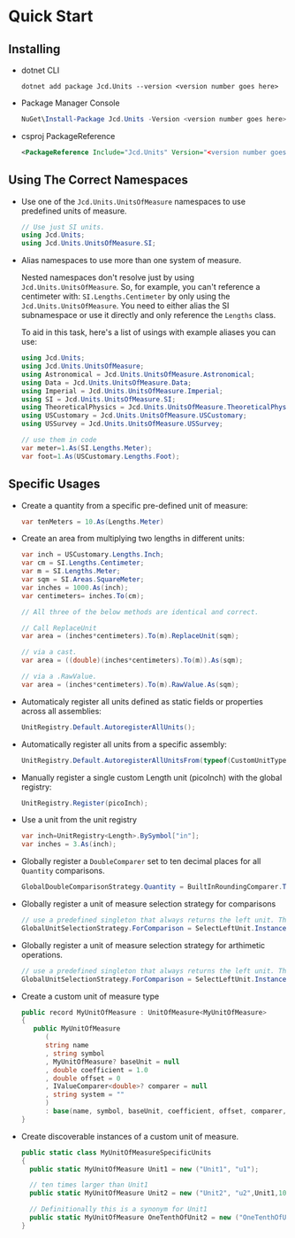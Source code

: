 # Quick Start

## Installing

-  dotnet CLI
   ```text
   dotnet add package Jcd.Units --version <version number goes here>
   ```
-  Package Manager Console
   ```powershell
   NuGet\Install-Package Jcd.Units -Version <version number goes here>
   ```
-  csproj PackageReference
   ```xml
   <PackageReference Include="Jcd.Units" Version="<version number goes here>" />
   ```

## Using The Correct Namespaces

-  Use one of the `Jcd.Units.UnitsOfMeasure` namespaces to use predefined units of measure.

   ```csharp
   // Use just SI units.
   using Jcd.Units;
   using Jcd.Units.UnitsOfMeasure.SI;

   ```

-  Alias namespaces to use more than one system of measure.

   Nested namespaces don't resolve just by using `Jcd.Units.UnitsOfMeasure`. So, for example,
   you can't reference a centimeter with: `SI.Lengths.Centimeter` by only using the `Jcd.Units.UnitsOfMeasure`.
   You need to either alias the SI subnamespace or use it directly and only reference the `Lengths` class.

   To aid in this task, here's a list of usings with example aliases you can use:

   ```csharp
   using Jcd.Units;
   using Jcd.Units.UnitsOfMeasure;
   using Astronomical = Jcd.Units.UnitsOfMeasure.Astronomical;
   using Data = Jcd.Units.UnitsOfMeasure.Data;
   using Imperial = Jcd.Units.UnitsOfMeasure.Imperial;
   using SI = Jcd.Units.UnitsOfMeasure.SI;
   using TheoreticalPhysics = Jcd.Units.UnitsOfMeasure.TheoreticalPhysics;
   using USCustomary = Jcd.Units.UnitsOfMeasure.USCustomary;
   using USSurvey = Jcd.Units.UnitsOfMeasure.USSurvey;

   // use them in code
   var meter=1.As(SI.Lengths.Meter);
   var foot=1.As(USCustomary.Lengths.Foot);
   ```

## Specific Usages

-  Create a quantity from a specific pre-defined unit of measure:
   ```csharp
   var tenMeters = 10.As(Lengths.Meter)
   ```
-  Create an area from multiplying two lengths in different units:

   ```csharp
   var inch = USCustomary.Lengths.Inch;
   var cm = SI.Lengths.Centimeter;
   var m = SI.Lengths.Meter;
   var sqm = SI.Areas.SquareMeter;
   var inches = 1000.As(inch);
   var centimeters= inches.To(cm);

   // All three of the below methods are identical and correct.

   // Call ReplaceUnit
   var area = (inches*centimeters).To(m).ReplaceUnit(sqm);

   // via a cast.
   var area = ((double)(inches*centimeters).To(m)).As(sqm);

   // via a .RawValue.
   var area = (inches*centimeters).To(m).RawValue.As(sqm);
   ```

-  Automaticaly register all units defined as static fields or properties across all assemblies:
   ```csharp
   UnitRegistry.Default.AutoregisterAllUnits();
   ```
-  Automatically register all units from a specific assembly:
   ```csharp
   UnitRegistry.Default.AutoregisterAllUnitsFrom(typeof(CustomUnitType).Assembly);
   ```
-  Manually register a single custom Length unit (picoInch) with the global registry:
   ```csharp
   UnitRegistry.Register(picoInch);
   ```
-  Use a unit from the unit registry
   ```csharp
   var inch=UnitRegistry<Length>.BySymbol["in"];
   var inches = 3.As(inch);
   ```
-  Globally register a `DoubleComparer` set to ten decimal places for all `Quantity` comparisons.
   ```csharp
   GlobalDoubleComparisonStrategy.Quantity = BuiltInRoundingComparer.TenDecimalPlaces;
   ```
-  Globally register a unit of measure selection strategy for comparisons

   ```csharp
   // use a predefined singleton that always returns the left unit. The right side is converted to these units before comparison. This affects all units types.
   GlobalUnitSelectionStrategy.ForComparison = SelectLeftUnit.Instance;
   ```

-  Globally register a unit of measure selection strategy for arthimetic operations.
   ```csharp
   // use a predefined singleton that always returns the left unit. The right side is converted to these units before an arithmetic operation is performed. This affects all units types.
   GlobalUnitSelectionStrategy.ForComparison = SelectLeftUnit.Instance;
   ```
-  Create a custom unit of measure type

   ```csharp
   public record MyUnitOfMeasure : UnitOfMeasure<MyUnitOfMeasure>
   {
      public MyUnitOfMeasure
         (
         string name
         , string symbol
         , MyUnitOfMeasure? baseUnit = null
         , double coefficient = 1.0
         , double offset = 0
         , IValueComparer<double>? comparer = null
         , string system = ""
         )
         : base(name, symbol, baseUnit, coefficient, offset, comparer, system) { }
   }
   ```

-  Create discoverable instances of a custom unit of measure.

   ```csharp
   public static class MyUnitOfMeasureSpecificUnits
   {
     public static MyUnitOfMeasure Unit1 = new ("Unit1", "u1");

     // ten times larger than Unit1
     public static MyUnitOfMeasure Unit2 = new ("Unit2", "u2",Unit1,10);

     // Definitionally this is a synonym for Unit1
     public static MyUnitOfMeasure OneTenthOfUnit2 = new ("OneTenthOfUnit2", "u2/10",Unit2,0.1);
   }
   ```
